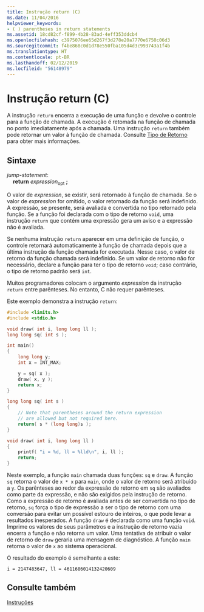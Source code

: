 ```yaml
---
title: Instrução return (C)
ms.date: 11/04/2016
helpviewer_keywords:
- ( ) parentheses in return statements
ms.assetid: 18cd82cf-f899-4b28-83ad-4eff353ddcb4
ms.openlocfilehash: c3975076ee65d267f3d278e20a7770e6750c06d3
ms.sourcegitcommit: f4be868c0d1d78e550fba105d4d3c993743a1f4b
ms.translationtype: HT
ms.contentlocale: pt-BR
ms.lasthandoff: 02/12/2019
ms.locfileid: "56148979"
---
```

# <a name="return-statement-c"></a>Instrução return (C)

A instrução `return` encerra a execução de uma função e devolve o controle para a função de chamada. A execução é retomada na função de chamada no ponto imediatamente após a chamada. Uma instrução `return` também pode retornar um valor à função de chamada. Consulte [Tipo de Retorno](../c-language/return-type.md) para obter mais informações.

## <a name="syntax"></a>Sintaxe

*jump-statement*:<br/>
&nbsp;&nbsp;&nbsp;&nbsp;**return** *expression*<sub>opt</sub> **;**

O valor de *expression*, se existir, será retornado à função de chamada. Se o valor de *expression* for omitido, o valor retornado da função será indefinido. A expressão, se presente, será avaliada e convertida no tipo retornado pela função. Se a função foi declarada com o tipo de retorno `void`, uma instrução `return` que contém uma expressão gera um aviso e a expressão não é avaliada.

Se nenhuma instrução `return` aparecer em uma definição de função, o controle retornará automaticamente à função de chamada depois que a última instrução da função chamada for executada. Nesse caso, o valor de retorno da função chamada será indefinido. Se um valor de retorno não for necessário, declare a função para ter o tipo de retorno `void`; caso contrário, o tipo de retorno padrão será `int`.

Muitos programadores colocam o argumento *expression* da instrução `return` entre parênteses. No entanto, C não requer parênteses.

Este exemplo demonstra a instrução `return`:

```C
#include <limits.h>
#include <stdio.h>

void draw( int i, long long ll );
long long sq( int s );

int main()
{
    long long y;
    int x = INT_MAX;

    y = sq( x );
    draw( x, y );
    return x;
}

long long sq( int s )
{
    // Note that parentheses around the return expression
    // are allowed but not required here.
    return( s * (long long)s );
}

void draw( int i, long long ll )
{
    printf( "i = %d, ll = %lld\n", i, ll );
    return;
}
```

Neste exemplo, a função `main` chamada duas funções: `sq` e `draw`. A função `sq` retorna o valor de `x * x` para `main`, onde o valor de retorno será atribuído a `y`. Os parênteses ao redor da expressão de retorno em `sq` são avaliados como parte da expressão, e não são exigidos pela instrução de retorno. Como a expressão de retorno é avaliada antes de ser convertida no tipo de retorno, `sq` força o tipo de expressão a ser o tipo de retorno com uma conversão para evitar um possível estouro de inteiros, o que pode levar a resultados inesperados. A função `draw` é declarada como uma função `void`. Imprime os valores de seus parâmetros e a instrução de retorno vazia encerra a função e não retorna um valor. Uma tentativa de atribuir o valor de retorno de `draw` geraria uma mensagem de diagnóstico. A função `main` retorna o valor de `x` ao sistema operacional.

O resultado do exemplo é semelhante a este:

```Output
i = 2147483647, ll = 4611686014132420609
```

## <a name="see-also"></a>Consulte também

[Instruções](../c-language/statements-c.md)
